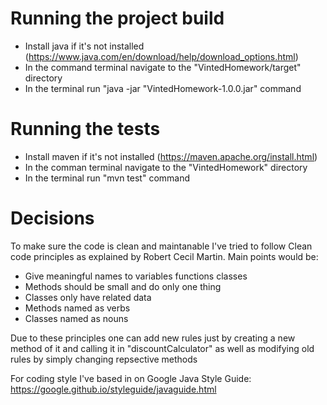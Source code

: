 # Running the project build
- Install java if it's not installed (https://www.java.com/en/download/help/download_options.html)
- In the command terminal navigate to the "VintedHomework/target" directory
- In the terminal run "java -jar "VintedHomework-1.0.0.jar" command

# Running the tests
- Install maven if it's not installed (https://maven.apache.org/install.html)
- In the comman terminal navigate to the "VintedHomework" directory
- In the terminal run "mvn test" command

# Decisions
To make sure the code is clean and maintanable I've tried to follow Clean code principles as explained by Robert Cecil Martin.
Main points would be:
- Give meaningful names to variables functions classes
- Methods should be small and do only one thing
- Classes only have related data
- Methods named as verbs
- Classes named as nouns

Due to these principles one can add new rules just by creating a new method of it and calling it in "discountCalculator" as well as modifying old rules by simply changing repsective methods

For coding style I've based in on Google Java Style Guide: https://google.github.io/styleguide/javaguide.html